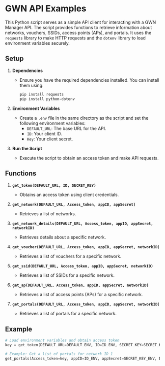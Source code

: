 # GWN API Examples 

This Python script serves as a simple API client for interacting with a GWN Manager API. The script provides functions to retrieve information about networks, vouchers, SSIDs, access points (APs), and portals. It uses the `requests` library to make HTTP requests and the `dotenv` library to load environment variables securely.

## Setup

1. **Dependencies**
   - Ensure you have the required dependencies installed. You can install them using:
     ```bash
     pip install requests
     pip install python-dotenv
     ```

2. **Environment Variables**
   - Create a `.env` file in the same directory as the script and set the following environment variables:
     - `DEFAULT_URL`: The base URL for the API.
     - `ID`: Your client ID.
     - `Key`: Your client secret.

3. **Run the Script**
   - Execute the script to obtain an access token and make API requests.

## Functions

1. **`get_token(DEFAULT_URL, ID, SECRET_KEY)`**
   - Obtains an access token using client credentials.

2. **`get_network(DEFAULT_URL, Access_token, appID, appSecret)`**
   - Retrieves a list of networks.

3. **`get_network_details(DEFAULT_URL, Access_token, appID, appSecret, networkID)`**
   - Retrieves details about a specific network.

4. **`get_voucher(DEFAULT_URL, Access_token, appID, appSecret, networkID)`**
   - Retrieves a list of vouchers for a specific network.

5. **`get_ssid(DEFAULT_URL, Access_token, appID, appSecret, networkID)`**
   - Retrieves a list of SSIDs for a specific network.

6. **`get_ap(DEFAULT_URL, Access_token, appID, appSecret, networkID)`**
   - Retrieves a list of access points (APs) for a specific network.

7. **`get_portals(DEFAULT_URL, Access_token, appID, appSecret, networkID)`**
   - Retrieves a list of portals for a specific network.


## Example

```python
# Load environment variables and obtain access token
key = get_token(DEFAULT_URL=DEFAULT_ENV, ID=ID_ENV, SECRET_KEY=SECRET_KEY_ENV)

# Example: Get a list of portals for network ID 1
get_portals(Access_token=key, appID=ID_ENV, appSecret=SECRET_KEY_ENV, DEFAULT_URL=DEFAULT_ENV, networkID=1)
